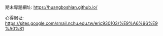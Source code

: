 期末專題網址:
https://huangboshian.github.io/

心得網址:
https://sites.google.com/smail.nchu.edu.tw/eric930103/%E9%A6%96%E9%A0%81
